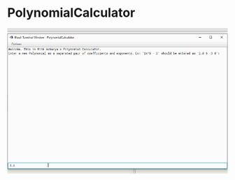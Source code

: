 # PolynomialCalculator

<img src='https://github.com/riikacharya-code/PolynomialCalculator/blob/main/PolynomialCalculatorRecording%20-%20Copy.gif' title='Video Walkthrough' width='' alt='Video Walkthrough' />

